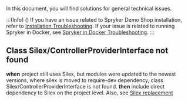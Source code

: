 In this document, you will find solutions for general technical issues.

:::(Info) ()
If you have an issue related to Spryker Demo Shop installation, refer to [Installation Troubleshooting](https://documentation.spryker.com/docs/en/installation-troubleshooting).
If your issue is related to running Spryker in Docker, see [Spryker in Docker Troubleshooting](https://documentation.spryker.com/docs/spryker-in-docker-troubleshooting).
:::


## Class  Silex/ControllerProviderInterface not found
**when** 
project still uses Silex, but modules were updated to the newest versions, where silex is moved to require-dev dependency, class Silex/ControllerProviderInterface is not found.
**then**
include direct dependency to Silex on the project level. Also, see [Silex replacement](https://documentation.spryker.com/v6/docs/silex-replacement)
